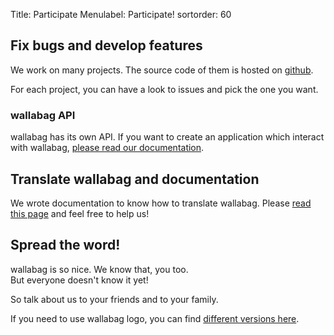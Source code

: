 Title: Participate
Menulabel: Participate!
sortorder: 60

## Fix bugs and develop features

We work on many projects. The source code of them is hosted on <a href="https://github.com/wallabag"><i class="fa fa-github fa-lg"></i> github</a>.

For each project, you can have a look to issues and pick the one you want.

### wallabag API

wallabag has its own API. If you want to create an application which interact with wallabag, [please read our documentation](http://doc.wallabag.org/en/v2/developer/api.html). 

## Translate wallabag and documentation

We wrote documentation to know how to translate wallabag. Please [read this page](http://doc.wallabag.org/en/v2/developer/translate.html) and feel free to help us!

## Spread the word!

wallabag is so nice. We know that, you too.  
But everyone doesn't know it yet!

So talk about us to your friends and to your family.

If you need to use wallabag logo, you can find [different versions here](http://github.com/wallabag/logo).
